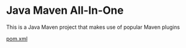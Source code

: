 # Java Maven All-In-One

This is a Java Maven project that makes use of popular Maven plugins  


[pom.xml](./pom.xml)
